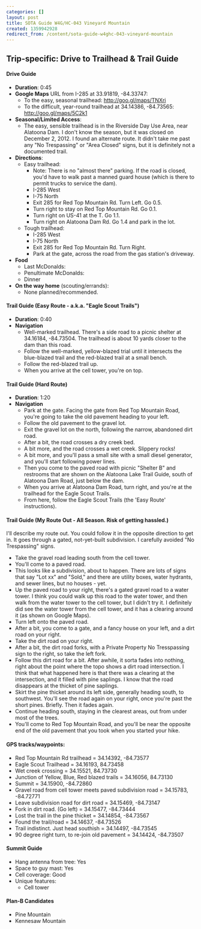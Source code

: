 ```yaml
---
categories: []
layout: post
title: SOTA Guide W4G/HC-043 Vineyard Mountain
created: 1359942928
redirect_from: /content/sota-guide-w4ghc-043-vineyard-mountain
---
```

Trip-specific: Drive to Trailhead & Trail Guide
--------------------------------------------------------
#### Drive Guide

* **Duration**: 0:45
* **Google Maps** URL from I-285 at 33.91819, -84.33747: 
    * To the easy, seasonal trailhead: http://goo.gl/maps/TNXri
    * To the difficult, year-round trailhead at 34.14386, -84.73565: http://goo.gl/maps/5C2k1
* **Seasonal/Limited Access**:
    * The easy, sensible trailhead is in the Riverside Day Use Area, near Alatoona Dam.  I don't know the season, but it was closed on December 2, 2012.  I found an alternate route.  It didn't take me past any "No Trespassing" or "Area Closed" signs, but it is definitely not a documented trail. 
* **Directions**:
    * Easy trailhead:
        * Note: There is no "almost there" parking.  If the road is closed, you'd have to walk past a manned guard house (which is there to permit trucks to service the dam).
        * I-285 West
        * I-75 North
        * Exit 285 for Red Top Mountain Rd.  Turn Left.  Go 0.5.
        * Turn right to stay on Red Top Mountain Rd.  Go 0.1.
        * Turn right on US-41 at the T.  Go 1.1.
        * Turn right on Alatoona Dam Rd.  Go 1.4 and park in the lot.
    * Tough trailhead:
        * I-285 West
        * I-75 North
        * Exit 285 for Red Top Mountain Rd.  Turn Right.
        * Park at the gate, across the road from the gas station's driveway.
* **Food**
    * Last McDonalds: 
    * Penultimate McDonalds: 
    * Dinner
* **On the way home** (scouting/errands):
    * None planned/recommended.

#### Trail Guide (Easy Route - a.k.a. "Eagle Scout Trails")

* **Duration**: 0:40
* **Navigation**
    * Well-marked trailhead.  There's a side road to a picnic shelter at 34.16184, -84.73504.  The trailhead is about 10 yards closer to the dam than this road.
    * Follow the well-marked, yellow-blazed trial until it intersects the blue-blazed trail and the red-blazed trail at a small bench.
    * Follow the red-blazed trail up.
    * When you arrive at the cell tower, you're on top.

#### Trail Guide (Hard Route)

* **Duration**: 1:20
* **Navigation**
    * Park at the gate. Facing the gate from Red Top Mountain Road, you're going to take the old pavement heading to your left.
    * Follow the old pavement to the gravel lot.
    * Exit the gravel lot on the north, following the narrow, abandoned dirt road.
    * After a bit, the road crosses a dry creek bed.
    * A bit more, and the road crosses a wet creek. Slippery rocks!
    * A bit more, and you'll pass a small site with a small diesel generator, and you'll start following power lines.
    * Then you come to the paved road with picnic "Shelter B" and restrooms that are shown on the Alatoona Lake Trail Guide, south of Alatoona Dam Road, just below the dam.
    * When you arrive at Alatoona Dam Road, turn right, and you're at the trailhead for the Eagle Scout Trails.
    * From here, follow the Eagle Scout Trails (the 'Easy Route' instructions).

#### Trail Guide (My Route Out - All Season.  Risk of getting hassled.)

I'll describe my route out. You could follow it in the opposite direction to get in.  It goes through a gated, not-yet-built subdivision.  I carefully avoided "No Trespassing" signs.

* Take the gravel road leading south from the cell tower.
* You'll come to a paved road.
* This looks like a subdivision, about to happen. There are lots of signs that say "Lot xx" and "Sold," and there are utility boxes, water hydrants, and sewer lines, but no houses - yet.
* Up the paved road to your right, there's a gated gravel road to a water tower. I think you could walk up this road to the water tower, and then walk from the water tower to the cell tower, but I didn't try it. I definitely did see the water tower from the cell tower, and it has a clearing around it (as shown on Google Maps).
* Turn left onto the paved road.
* After a bit, you come to a gate, and a fancy house on your left, and a dirt road on your right.
* Take the dirt road on your right.
* After a bit, the dirt road forks, with a Private Property No Tresspassing sign to the right, so take the left fork.
* Follow this dirt road for a bit. After awhile, it sorta fades into nothing, right about the point where the topo shows a dirt road intersection. I think that what happened here is that there was a clearing at the intersection, and it filled with pine saplings. I know that the road disappears at the thicket of pine saplings.
* Skirt the pine thicket around its left side, generally heading south, to southwest. You'll see the road again on your right, once you're past the short pines. Briefly. Then it fades again.
* Continue heading south, staying in the clearest areas, out from under most of the trees.
* You'll come to Red Top Mountain Road, and you'll be near the opposite end of the old pavement that you took when you started your hike.

#### GPS tracks/waypoints:

* Red Top Mountain Rd trailhead = 34.14392, -84.73577
* Eagle Scout Trailhead = 34.16193, 84.73458
* Wet creek crossing = 34.15521, 84.73730
* Junction of Yellow, Blue, Red blazed trails = 34.16056, 84.73130
* Summit = 34.15900, -84.72860
* Gravel road from cell tower meets paved subdivision road = 34.15783, -84.72771
* Leave subdivision road for dirt road = 34.15469, -84.73147
* Fork in dirt road. (Go left) = 34.15477, -84.73444
* Lost the trail in the pine thicket = 34.14854, -84.73567
* Found the trail/road = 34.14637, -84.73526
* Trail indistinct. Just head southish = 34.14497, -84.73545
* 90 degree right turn, to re-join old pavement = 34.14424, -84.73507

#### Summit Guide

* Hang antenna from tree: Yes
* Space to guy mast: Yes
* Cell coverage: Good
* Unique features:
    * Cell tower

#### Plan-B Candidates

* Pine Mountain
* Kennesaw Mountain
